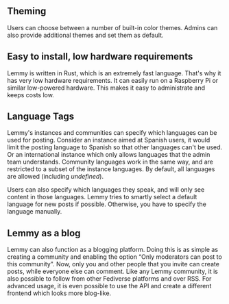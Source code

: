 ## Theming

Users can choose between a number of built-in color themes. Admins can also provide additional themes and set them as default.

## Easy to install, low hardware requirements

Lemmy is written in Rust, which is an extremely fast language. That's why it has very low hardware requirements. It can easily run on a Raspberry Pi or similar low-powered hardware. This makes it easy to administrate and keeps costs low.

## Language Tags

Lemmy's instances and communities can specify which languages can be used for posting. Consider an instance aimed at Spanish users, it would limit the posting language to Spanish so that other languages can't be used. Or an international instance which only allows languages that the admin team understands. Community languages work in the same way, and are restricted to a subset of the instance languages. By default, all languages are allowed (including _undefined_).

Users can also specify which languages they speak, and will only see content in those languages. Lemmy tries to smartly select a default language for new posts if possible. Otherwise, you have to specify the language manually.

## Lemmy as a blog

Lemmy can also function as a blogging platform. Doing this is as simple as creating a community and enabling the option “Only moderators can post to this community". Now, only you and other people that you invite can create posts, while everyone else can comment. Like any Lemmy community, it is also possible to follow from other Fediverse platforms and over RSS. For advanced usage, it is even possible to use the API and create a different frontend which looks more blog-like.

